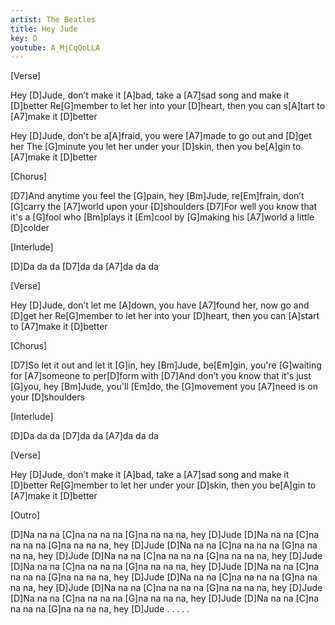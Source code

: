 ```yaml
---
artist: The Beatles
title: Hey Jude
key: D
youtube: A_MjCqQoLLA
---
```


[Verse]

Hey [D]Jude, don’t make it [A]bad, take a [A7]sad song and make it [D]better
Re[G]member to let her into your [D]heart, then you can s[A]tart to [A7]make it [D]better

Hey [D]Jude, don’t be a[A]fraid, you were [A7]made to go out and [D]get her
The [G]minute you let her under your [D]skin, then you be[A]gin to [A7]make it [D]better

[Chorus]

[D7]And anytime you feel the [G]pain, hey [Bm]Jude, re[Em]frain, don’t [G]carry the [A7]world upon your [D]shoulders
[D7]For well you know that it's a [G]fool who [Bm]plays it [Em]cool by [G]making his [A7]world a little [D]colder

[Interlude]

[D]Da da da [D7]da da [A7]da da da

[Verse]

Hey [D]Jude, don’t let me [A]down, you have [A7]found her, now go and [D]get her
Re[G]member to let her into your [D]heart, then you can [A]start to [A7]make it [D]better

[Chorus]

[D7]So let it out and let it [G]in, hey [Bm]Jude, be[Em]gin, you're [G]waiting for [A7]someone to per[D]form with
[D7]And don’t you know that it's just [G]you, hey [Bm]Jude, you'll [Em]do, the [G]movement you [A7]need is on your [D]shoulders

[Interlude]

[D]Da da da [D7]da da [A7]da da da

[Verse]

Hey [D]Jude, don’t make it [A]bad, take a [A7]sad song and make it [D]better
Re[G]member to let her under your [D]skin, then you be[A]gin to [A7]make it [D]better

[Outro]

[D]Na na na [C]na na na na [G]na na na na, hey [D]Jude
[D]Na na na [C]na na na na [G]na na na na, hey [D]Jude
[D]Na na na [C]na na na na [G]na na na na, hey [D]Jude
[D]Na na na [C]na na na na [G]na na na na, hey [D]Jude
[D]Na na na [C]na na na na [G]na na na na, hey [D]Jude
[D]Na na na [C]na na na na [G]na na na na, hey [D]Jude
[D]Na na na [C]na na na na [G]na na na na, hey [D]Jude
[D]Na na na [C]na na na na [G]na na na na, hey [D]Jude
[D]Na na na [C]na na na na [G]na na na na, hey [D]Jude
[D]Na na na [C]na na na na [G]na na na na, hey [D]Jude . . . . .
